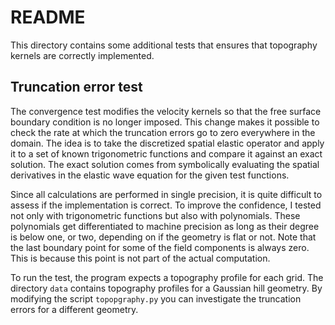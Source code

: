 # README

This directory contains some additional tests that ensures that topography kernels are correctly
implemented. 

## Truncation error test
The convergence test modifies the velocity kernels so that the free surface boundary condition is no
longer imposed. This change makes it possible to check the rate at which the truncation errors go to
zero everywhere in the domain. The idea is to take the discretized spatial elastic operator and apply it to a
set of known trigonometric functions and compare it against an exact solution. The exact solution
comes from symbolically evaluating the spatial derivatives in the elastic wave equation for the
given test functions.

Since all calculations are performed in single precision, it is quite difficult to assess if the
implementation is correct. To improve the confidence, I tested not only with trigonometric functions
but also with polynomials. These polynomials get differentiated to machine precision as long as
their degree is below one, or two, depending on if the geometry is flat or not. Note that the
last boundary point for some of the field components is always zero. This is because this point is
not part of the actual computation.

To run the test, the program expects a topography profile for each grid. The directory `data`
contains topography profiles for a Gaussian hill geometry. By modifying the script `topopgraphy.py`
you can investigate the truncation errors for a different geometry.
